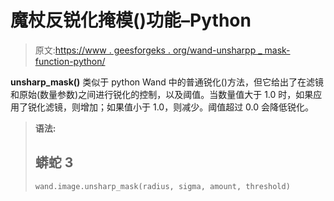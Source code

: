 # 魔杖反锐化掩模()功能–Python

> 原文:[https://www . geesforgeks . org/wand-unsharpp _ mask-function-python/](https://www.geeksforgeeks.org/wand-unsharp_mask-function-python/)

**unsharp_mask()** 类似于 python Wand 中的普通锐化()方法，但它给出了在滤镜和原始(数量参数)之间进行锐化的控制，以及阈值。当数量值大于 1.0 时，如果应用了锐化滤镜，则增加；如果值小于 1.0，则减少。阈值超过 0.0 会降低锐化。

> **语法:**
> 
> ## 蟒蛇 3
> 
> ```py
> wand.image.unsharp_mask(radius, sigma, amount, threshold)
> ```